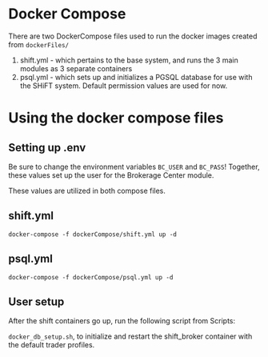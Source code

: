 # Docker Compose

There are two DockerCompose files used to run the docker images created from `dockerFiles/`

1. shift.yml -  which pertains to the base system, and runs the 3 main modules as 3 separate containers
2. psql.yml - which sets up and initializes a PGSQL database for use with the SHiFT system. Default permission values are used for now. 

# Using the docker compose files

## Setting up .env
Be sure to change the environment variables `BC_USER` and `BC_PASS`!
Together, these values set up the user for the Brokerage Center module.

These values are utilized in both compose files.

## shift.yml
```
docker-compose -f dockerCompose/shift.yml up -d
```

## psql.yml

```
docker-compose -f dockerCompose/psql.yml up -d
```

## User setup
After the shift containers go up, run the following script from Scripts:

`docker_db_setup.sh`, to initialize and restart the shift_broker container with the default trader profiles.
